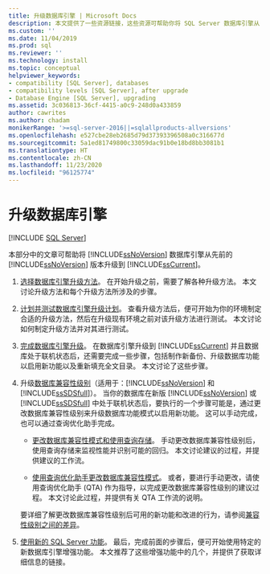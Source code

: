 ```yaml
---
title: 升级数据库引擎 | Microsoft Docs
description: 本文提供了一些资源链接，这些资源可帮助你将 SQL Server 数据库引擎从 SQL Server 的以前版本升级到 SQL Server 2019。
ms.custom: ''
ms.date: 11/04/2019
ms.prod: sql
ms.reviewer: ''
ms.technology: install
ms.topic: conceptual
helpviewer_keywords:
- compatibility [SQL Server], databases
- compatibility levels [SQL Server], after upgrade
- Database Engine [SQL Server], upgrading
ms.assetid: 3c036813-36cf-4415-a0c9-248d0a433859
author: cawrites
ms.author: chadam
monikerRange: '>=sql-server-2016||=sqlallproducts-allversions'
ms.openlocfilehash: e527cbe28eb2685d79d37393396508a0c316677d
ms.sourcegitcommit: 5a1ed81749800c33059dac91b0e18bd8bb3081b1
ms.translationtype: HT
ms.contentlocale: zh-CN
ms.lasthandoff: 11/23/2020
ms.locfileid: "96125774"
---
```

# <a name="upgrade-database-engine"></a>升级数据库引擎

 [!INCLUDE [SQL Server](../../includes/applies-to-version/sqlserver.md)]
  
  本部分中的文章可帮助将 [!INCLUDE[ssNoVersion](../../includes/ssnoversion-md.md)] 数据库引擎从先前的 [!INCLUDE[ssNoVersion](../../includes/ssnoversion-md.md)] 版本升级到 [!INCLUDE[ssCurrent](../../includes/sscurrent-md.md)]。  
  
1.  [选择数据库引擎升级方法](../../database-engine/install-windows/choose-a-database-engine-upgrade-method.md)。 在开始升级之前，需要了解各种升级方法。 本文讨论升级方法和每个升级方法所涉及的步骤。  
  
2.  [计划并测试数据库引擎升级计划](../../database-engine/install-windows/plan-and-test-the-database-engine-upgrade-plan.md)。 查看升级方法后，便可开始为你的环境制定合适的升级方法，然后在升级现有环境之前对该升级方法进行测试。 本文讨论如何制定升级方法并对其进行测试。  
  
3.  [完成数据库引擎升级](../../database-engine/install-windows/complete-the-database-engine-upgrade.md)。 在数据库引擎升级到 [!INCLUDE[ssCurrent](../../includes/sscurrent-md.md)] 并且数据库处于联机状态后，还需要完成一些步骤，包括制作新备份、升级数据库功能以启用新功能以及重新填充全文目录。 本文讨论了这些步骤。  
  
4.  升级[数据库兼容性级别](../../t-sql/statements/alter-database-transact-sql-compatibility-level.md#compatibility-levels-and-database-engine-upgrades)（适用于：[!INCLUDE[ssNoVersion](../../includes/ssnoversion-md.md)] 和 [!INCLUDE[ssSDSfull](../../includes/sssdsfull-md.md)]）。 当你的数据库在新版 [!INCLUDE[ssNoVersion](../../includes/ssnoversion-md.md)] 或 [!INCLUDE[ssSDSfull](../../includes/sssdsfull-md.md)] 中处于联机状态后，要执行的一个步骤可能是，通过更改数据库兼容性级别来升级数据库功能模式以启用新功能。 这可以手动完成，也可以通过查询优化助手完成。 

    - [更改数据库兼容性模式和使用查询存储](../../database-engine/install-windows/change-the-database-compatibility-mode-and-use-the-query-store.md)。 手动更改数据库兼容性级别后，使用查询存储来监视性能并识别可能的回归。 本文讨论建议的过程，并提供建议的工作流。  

    - [使用查询优化助手更改数据库兼容性模式](../../relational-databases/performance/upgrade-dbcompat-using-qta.md)。 或者，要进行手动更改，请使用查询优化助手 (QTA) 作为指导，以完成更改数据库兼容性级别的建议过程。 本文讨论此过程，并提供有关 QTA 工作流的说明。  

    要详细了解更改数据库兼容性级别后可用的新功能和改进的行为，请参阅[兼容性级别之间的差异](../../t-sql/statements/alter-database-transact-sql-compatibility-level.md#compatibility-levels-and-stored-procedures)。

5.  [使用新的 SQL Server 功能](https://www.microsoft.com/sql-server/sql-server-2019)。 最后，完成前面的步骤后，便可开始使用特定的新数据库引擎增强功能。 本文推荐了这些增强功能中的几个，并提供了获取详细信息的链接。  
  
  
